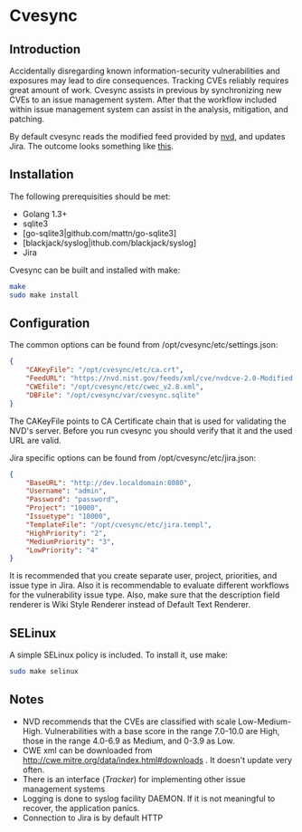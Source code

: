 Cvesync
=======

Introduction
------------

Accidentally disregarding known information-security vulnerabilities and exposures may lead to dire consequences. Tracking CVEs reliably requires great amount of work. Cvesync assists in previous by synchronizing new CVEs to an issue management system. After that the workflow included within issue management system can assist in the analysis, mitigation, and patching.

By default cvesync reads the modified feed provided by [nvd](https://nvd.nist.gov), and updates Jira. The outcome looks something like [this](https://raw.githubusercontent.com/mikkolehtisalo/cvesync/master/jira.png).

Installation
------------

The following prerequisities should be met:

* Golang 1.3+
* sqlite3
* [go-sqlite3|github.com/mattn/go-sqlite3]
* [blackjack/syslog|ithub.com/blackjack/syslog]
* Jira

Cvesync can be built and installed with make:

```sh
make
sudo make install
```

Configuration
-------------

The common options can be found from /opt/cvesync/etc/settings.json:

```json
{
    "CAKeyFile": "/opt/cvesync/etc/ca.crt",
    "FeedURL": "https://nvd.nist.gov/feeds/xml/cve/nvdcve-2.0-Modified.xml.gz",
    "CWEfile": "/opt/cvesync/etc/cwec_v2.8.xml",
    "DBFile": "/opt/cvesync/var/cvesync.sqlite"
}
```

The CAKeyFile points to CA Certificate chain that is used for validating the NVD's server. Before you run cvesync you should verify that it and the used URL are valid.

Jira specific options can be found from /opt/cvesync/etc/jira.json:

```json
{
    "BaseURL": "http://dev.localdomain:8080",
    "Username": "admin",
    "Password": "password",
    "Project": "10000",
    "Issuetype": "10000",
    "TemplateFile": "/opt/cvesync/etc/jira.templ", 
    "HighPriority": "2",
    "MediumPriority": "3",
    "LowPriority": "4"
}
```

It is recommended that you create separate user, project, priorities, and issue type in Jira. Also it is recommendable to evaluate different workflows for the vulnerability issue type. Also, make sure that the description field renderer is Wiki Style Renderer instead of Default Text Renderer.

SELinux
-------

A simple SELinux policy is included. To install it, use make:

```sh
sudo make selinux
```

Notes
-----

* NVD recommends that the CVEs are classified with scale Low-Medium-High. Vulnerabilities with a base score in the range 7.0-10.0 are High, those in the range 4.0-6.9 as Medium, and 0-3.9 as Low.
* CWE xml can be downloaded from http://cwe.mitre.org/data/index.html#downloads . It doesn't update very often.
* There is an interface (*Tracker*) for implementing other issue management systems
* Logging is done to syslog facility DAEMON. If it is not meaningful to recover, the application panics.
* Connection to Jira is by default HTTP

